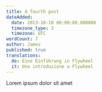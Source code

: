 ```yaml
---
title: A fourth post
dateAdded:
  date: 2013-10-10 00:00:00.000000
  timezone_type: 3
  timezone: UTC
wordCount: 7
author: James
published: true
translations:
  de: Eine Einführung in Flywheel
  it: Una introduzione a Flywheel
---
```

Lorem ipsum dolor sit amet